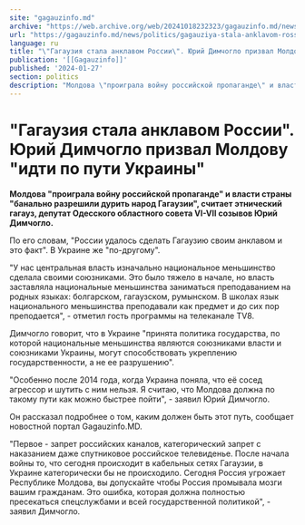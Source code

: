 ```yaml
---
site: "gagauzinfo.md"
archive: "https://web.archive.org/web/20241018232323/gagauzinfo.md/news/politics/gagauziya-stala-anklavom-rossii-yurii-dimchoglo-prizval-moldovu-idti-po-puti-ukraini"
url: "https://gagauzinfo.md/news/politics/gagauziya-stala-anklavom-rossii-yurii-dimchoglo-prizval-moldovu-idti-po-puti-ukraini"
language: ru
title: "\"Гагаузия стала анклавом России\". Юрий Димчогло призвал Молдову \"идти по пути Украины\""
publication: '[[Gagauzinfo]]'
published: '2024-01-27'
section: politics
description: "Молдова \"проиграла войну российской пропаганде\" и власти страны \"банально разрешили дурить народ Гагаузии\", считает этнический гагауз, депутат Одесского областного совета VI-VII созывов Юрий Димчогло."
---
```


# "Гагаузия стала анклавом России". Юрий Димчогло призвал Молдову "идти по пути Украины"

**Молдова "проиграла войну российской пропаганде" и власти страны "банально разрешили дурить народ Гагаузии", считает этнический гагауз, депутат Одесского областного совета VI-VII созывов Юрий Димчогло.**

По его словам, "России удалось сделать Гагаузию своим анклавом и это факт". В Украине же "по-другому".

"У нас центральная власть изначально национальное меньшинство сделала своими союзниками. Это было тяжело в начале, но власть заставляла национальные меньшинства заниматься преподаванием на родных языках: болгарском, гагаузском, румынском. В школах язык национального меньшинства преподавали как предмет и до сих пор преподается", - отметил гость программы на телеканале TV8.

Димчогло говорит, что в Украине "принята политика государства, по которой национальные меньшинства являются союзниками власти и союзниками Украины, могут способствовать укреплению государственности, а не ее разрушению".

"Особенно после 2014 года, когда Украина поняла, что её сосед агрессор и шутить с ним нельзя. Я считаю, что Молдова должна по такому пути как можно быстрее пойти", - заявил Юрий Димчогло.

Он рассказал подробнее о том, каким должен быть этот путь, сообщает новостной портал Gagauzinfo.MD.

"Первое - запрет российских каналов, категорический запрет с наказанием даже спутниковое российское телевиденье. После начала войны то, что сегодня происходит в кабельных сетях Гагаузии, в Украине категорически бы не происходило. Сегодня Россия угрожает Республике Молдова, вы допускайте чтобы Россия промывала мозги вашим гражданам. Это ошибка, которая должна полностью пресекаться спецслужбами и всей государственной политикой", - заявил Димчогло.